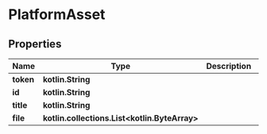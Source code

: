 
# PlatformAsset

## Properties
Name | Type | Description | Notes
------------ | ------------- | ------------- | -------------
**token** | **kotlin.String** |  |  [optional]
**id** | **kotlin.String** |  |  [optional]
**title** | **kotlin.String** |  |  [optional]
**file** | **kotlin.collections.List&lt;kotlin.ByteArray&gt;** |  |  [optional]



